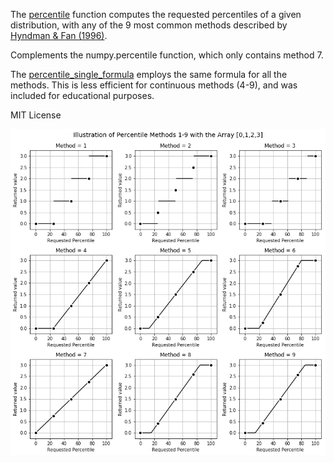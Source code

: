 The [percentile](percentile.py) function computes the requested percentiles of a given distribution, with any of the 9 most common methods described by [Hyndman & Fan (1996)](https://www.researchgate.net/profile/Rob_Hyndman/publication/222105754_Sample_Quantiles_in_Statistical_Packages/links/02e7e530c316d129d7000000.pdf). 

Complements the numpy.percentile function, which only contains method 7.

The [percentile_single_formula](percentile_single_formula.py) employs the same formula for all the methods. This is less efficient for continuous methods (4-9), and was included for educational purposes. 

MIT License

![example](percentile_example.png)
